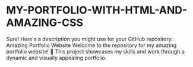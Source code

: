 # MY-PORTFOLIO-WITH-HTML-AND-AMAZING-CSS
 Sure! Here's a description you might use for your GitHub repository:  Amazing Portfolio Website Welcome to the repository for my amazing portfolio website! 🚀  This project showcases my skills and work through a dynamic and visually appealing portfolio. 
